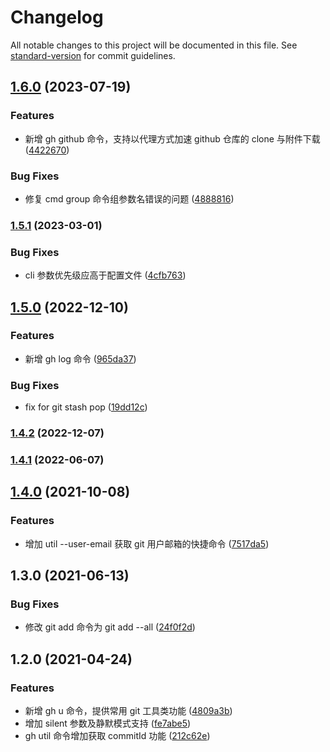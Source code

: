 # Changelog

All notable changes to this project will be documented in this file. See [standard-version](https://github.com/conventional-changelog/standard-version) for commit guidelines.

## [1.6.0](https://github.com/lzwme/git-helper/compare/v1.5.1...v1.6.0) (2023-07-19)


### Features

* 新增 gh github 命令，支持以代理方式加速 github 仓库的 clone 与附件下载 ([4422670](https://github.com/lzwme/git-helper/commit/4422670b86653108c8742f0c872deeae876c9ead))


### Bug Fixes

* 修复 cmd group 命令组参数名错误的问题 ([4888816](https://github.com/lzwme/git-helper/commit/4888816871ce81049f96a9e3afc99dcefc026edb))

### [1.5.1](https://github.com/lzwme/git-helper/compare/v1.5.0...v1.5.1) (2023-03-01)


### Bug Fixes

* cli 参数优先级应高于配置文件 ([4cfb763](https://github.com/lzwme/git-helper/commit/4cfb763b06dd515e43557d55f51d0fe0a7333ed8))

## [1.5.0](https://github.com/lzwme/git-helper/compare/v1.4.2...v1.5.0) (2022-12-10)


### Features

* 新增 gh log 命令 ([965da37](https://github.com/lzwme/git-helper/commit/965da37110b472c6a19dce7f9b7c910753a93fc0))


### Bug Fixes

* fix for git stash pop ([19dd12c](https://github.com/lzwme/git-helper/commit/19dd12cdf0427b55af4c0b54e26c7033849a2752))

### [1.4.2](https://github.com/lzwme/git-helper/compare/v1.4.0...v1.4.2) (2022-12-07)

### [1.4.1](https://github.com/lzwme/git-helper/compare/v1.4.0...v1.4.1) (2022-06-07)

## [1.4.0](https://github.com/lzwme/git-helper/compare/v1.3.0...v1.4.0) (2021-10-08)


### Features

* 增加 util --user-email 获取 git 用户邮箱的快捷命令 ([7517da5](https://github.com/lzwme/git-helper/commit/7517da55075cc3cdefc6671b18ee7dbfca61fc56))

## 1.3.0 (2021-06-13)

### Bug Fixes

* 修改 git add 命令为 git add --all ([24f0f2d](https://github.com/lzwme/git-helper/commit/24f0f2d2b0440ee13894891c6f6b57fdcc6c20a5))

## 1.2.0 (2021-04-24)


### Features

* 新增 gh u 命令，提供常用 git 工具类功能 ([4809a3b](https://github.com/lzwme/git-helper/commit/4809a3b8eb4714239dd9410a103603acc70fcfcc))
* 增加 silent 参数及静默模式支持 ([fe7abe5](https://github.com/lzwme/git-helper/commit/fe7abe5db7677bc59da86a18e8cfcc53e92a19a8))
* gh util 命令增加获取 commitId 功能 ([212c62e](https://github.com/lzwme/git-helper/commit/212c62ee3ea2d0859408e5bb153927226750f921))

